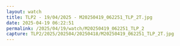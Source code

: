 ```yaml
---
layout: watch
title: TLP2 - 19/04/2025 - M20250419_062251_TLP_2T.jpg
date: 2025-04-19 06:22:51
permalink: /2025/04/19/watch/M20250419_062251_TLP_2
capture: TLP2/2025/202504/20250418/M20250419_062251_TLP_2T.jpg
---
```

